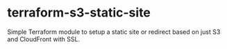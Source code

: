 # terraform-s3-static-site

Simple Terraform module to setup a static site or redirect based on just S3 and
CloudFront with SSL.
